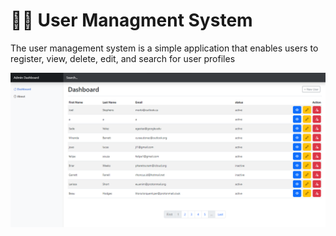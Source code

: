 # 🧑‍💼 User Managment System


The user management system is a simple application that enables users to register, view, delete, edit, and search for user profiles

![dashboard image](/public//img//dashboard.png)



